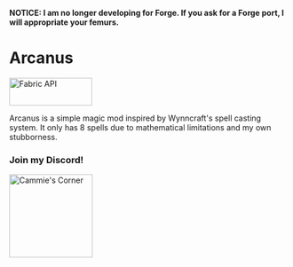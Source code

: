 **NOTICE: I am no longer developing for Forge. If you ask for a Forge port, I will appropriate your femurs.**

# **Arcanus**

<a href="https://www.curseforge.com/minecraft/mc-mods/fabric-api"><img src="https://i.imgur.com/Ol1Tcf8.png" width="149" height="50" title="Fabric API" alt="Fabric API"></a>

Arcanus is a simple magic mod inspired by Wynncraft's spell casting system. It only has 8 spells due to mathematical limitations and my own stubborness.

### Join my Discord!
<a href="https://discord.gg/f5dFYWX"><img src="https://www.shareicon.net/data/2017/06/21/887435_logo_512x512.png" width="150" height="150" title="Cammie's Corner" alt="Cammie's Corner"></a>
